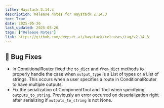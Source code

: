 ```yaml
---
title: Haystack 2.14.3
description: Release notes for Haystack 2.14.3
toc: True
date: 2025-05-26
last_updated: 2025-05-26
tags: ["Release Notes"]
link: https://github.com/deepset-ai/haystack/releases/tag/v2.14.3
---
```


## 🐛 Bug Fixes

-   In ConditionalRouter fixed the `to_dict` and `from_dict` methods to properly handle the case when `output_type` is a List of types or a List of strings. This occurs when a user specifies a route in ConditionalRouter to have multiple outputs.
-   Fix the serialization of ComponentTool and Tool when specifying `outputs_to_string`. Previously an error occurred on deserialization right after serializing if `outputs_to_string` is not None.
